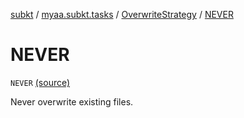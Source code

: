 [subkt](../../index.md) / [myaa.subkt.tasks](../index.md) / [OverwriteStrategy](index.md) / [NEVER](./-n-e-v-e-r.md)

# NEVER

`NEVER` [(source)](https://github.com/Myaamori/SubKt/blob/0.1.13/src/main/kotlin/myaa/subkt/tasks/tasks.kt#L1561)

Never overwrite existing files.

